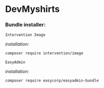 # DevMyshirts

### Bundle installer:

`Intervention Image`

*installation:*

```bash
composer require intervention/image
```

`EasyAdmin`

*installation:*

```bash
composer require easycorp/easyadmin-bundle
```

